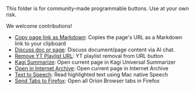 This folder is for community-made programmable buttons. Use at your own risk.

We welcome contributions!

- [Copy page link as Markdown](Copy%20page%20link%20as%20Markdown.plist): Copies the page's URL as a Markdown link to your clipboard
- [Discuss doc or page](Discuss%20doc%20or%20page.plist): Discuss document/page content via AI chat.
- [Remove YT Playlist URL](Remove%20YT%20Playlist%20URL.plist): YT playlist removal from URL button
- [Kagi Summarize](Kagi%20Summarize.plist): Open current page in Kagi Universal Summarizer
- [Open in Internet Archive](Open%20in%20Internet%20Archive.plist): Open current page in Internet Archive
- [Text to Speech](Text%20to%20Speech.plist): Read highlighted text using Mac native Speech
- [Send Tabs to Firefox](Send%20Tabs%20to%20Firefox.plist): Open all Orion Browser tabs in Firefox